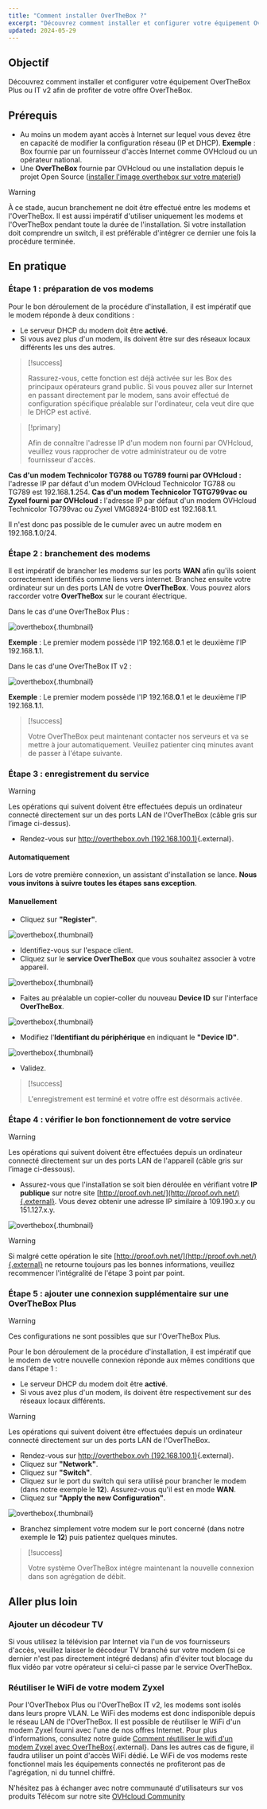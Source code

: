 ```yaml
---
title: "Comment installer OverTheBox ?"
excerpt: "Découvrez comment installer et configurer votre équipement OverTheBox"
updated: 2024-05-29
---
```


## Objectif

Découvrez comment installer et configurer votre équipement OverTheBox Plus ou IT v2 afin de profiter de votre offre OverTheBox.

## Prérequis

- Au moins un modem ayant accès à Internet sur lequel vous devez être en capacité de modifier la configuration réseau (IP et DHCP). **Exemple** : Box fournie par un fournisseur d'accès Internet comme OVHcloud ou un opérateur national.
- Une **OverTheBox** fournie par OVHcloud ou une installation depuis le projet Open Source ([installer l'image overthebox sur votre materiel](/pages/web_cloud/internet/overthebox/advanced_installer_limage_overthebox_sur_votre_materiel))

> [!warning]
>
> À ce stade, aucun branchement ne doit être effectué entre les modems et l'OverTheBox.
> Il est aussi impératif d'utiliser uniquement les modems et l'OverTheBox pendant toute la durée de l'installation.
> Si votre installation doit comprendre un switch, il est préférable d'intégrer ce dernier une fois la procédure terminée.
>

## En pratique

### Étape 1 : préparation de vos modems

Pour le bon déroulement de la procédure d'installation, il est impératif que le modem réponde à deux conditions :

- Le serveur DHCP du modem doit être **activé**.
- Si vous avez plus d'un modem, ils doivent être sur des réseaux locaux différents les uns des autres.

> [!success]
>
> Rassurez-vous, cette fonction est déjà activée sur les Box des principaux opérateurs grand public. Si vous pouvez aller sur Internet en passant directement par le modem, sans avoir effectué de configuration spécifique préalable sur l'ordinateur, cela veut dire que le DHCP est activé.
>

> [!primary]
>
> Afin de connaître l'adresse IP d'un modem non fourni par OVHcloud, veuillez vous rapprocher de votre administrateur ou de votre fournisseur d'accès.
>

**Cas d'un modem Technicolor TG788 ou TG789 fourni par OVHcloud :** l'adresse IP par défaut d'un modem OVHcloud Technicolor TG788 ou TG789 est 192.168.**1**.254.
**Cas d'un modem Technicolor TGTG799vac ou Zyxel fourni par OVHcloud :** l'adresse IP par défaut d'un modem OVHcloud Technicolor TG799vac ou Zyxel VMG8924-B10D est 192.168.**1**.1.

Il n'est donc pas possible de le cumuler avec un autre modem en 192.168.**1**.0/24.

### Étape 2 : branchement des modems

Il est impératif de brancher les modems sur les ports **WAN** afin qu'ils soient correctement identifiés comme liens vers internet. Branchez ensuite votre ordinateur sur un des ports LAN de votre **OverTheBox**. Vous pouvez alors raccorder votre **OverTheBox** sur le courant électrique.

Dans le cas d'une OverTheBox Plus :

![overthebox](images/installationV2-step2_OTBPlus.jpg){.thumbnail}

**Exemple** : Le premier modem possède l'IP 192.168.**0**.1 et le deuxième l'IP 192.168.**1**.1.

Dans le cas d'une OverTheBox IT v2 :

![overthebox](images/installationV2-step2_OTBITv2_edit.jpg){.thumbnail}

**Exemple** : Le premier modem possède l'IP 192.168.**0**.1 et le deuxième l'IP 192.168.**1**.1.

> [!success]
>
> Votre OverTheBox peut maintenant contacter nos serveurs et va se mettre à jour automatiquement. Veuillez patienter cinq minutes avant de passer à l'étape suivante.
>

### Étape 3 : enregistrement du service

> [!warning]
>
> Les opérations qui suivent doivent être effectuées depuis un ordinateur connecté directement sur un des ports LAN de l'OverTheBox (câble gris sur l’image ci-dessus).
>

- Rendez-vous sur [http://overthebox.ovh (192.168.100.1)](http://overthebox.ovh){.external}.

#### Automatiquement

Lors de votre première connexion, un assistant d'installation se lance. **Nous vous invitons à suivre toutes les étapes sans exception**.

#### Manuellement

- Cliquez sur **"Register"**.

![overthebox](images/installationV2-step3-1.png){.thumbnail}

- Identifiez-vous sur l'espace client.
- Cliquez sur le **service OverTheBox** que vous souhaitez associer à votre appareil.

![overthebox](images/installationV2-step3-2.png){.thumbnail}

- Faites au préalable un copier-coller du nouveau **Device ID** sur l'interface **OverTheBox**.

![overthebox](images/installationV2-step3-3.png){.thumbnail}

- Modifiez l'**Identifiant du périphérique** en indiquant le **"Device ID"**.

![overthebox](images/installationV2-step3-4.png){.thumbnail}

- Validez.

> [!success]
>
> L'enregistrement est terminé et votre offre est désormais activée.
>

### Étape 4 : vérifier le bon fonctionnement de votre service

> [!warning]
>
> Les opérations qui suivent doivent être effectuées depuis un ordinateur connecté directement sur un des ports LAN de l'appareil (câble gris sur l’image ci-dessous).
>

- Assurez-vous que l'installation se soit bien déroulée en vérifiant votre **IP publique** sur notre site [http://proof.ovh.net/](http://proof.ovh.net/){.external}. Vous devez obtenir une adresse IP similaire à 109.190.x.y ou 151.127.x.y.

![overthebox](images/installationV2-step4-1.png){.thumbnail}

> [!warning]
>
> Si malgré cette opération le site [http://proof.ovh.net/](http://proof.ovh.net/){.external} ne retourne toujours pas les bonnes informations, veuillez recommencer l'intégralité de l'étape 3 point par point.
>

### Étape 5 : ajouter une connexion supplémentaire sur une OverTheBox Plus <a name="ajout-connexion"></a>

> [!warning]
>
> Ces configurations ne sont possibles que sur l'OverTheBox Plus.
>

Pour le bon déroulement de la procédure d'installation, il est impératif que le modem de votre nouvelle connexion réponde aux mêmes conditions que dans l'étape 1 :

- Le serveur DHCP du modem doit être **activé**.
- Si vous avez plus d'un modem, ils doivent être respectivement sur des réseaux locaux différents.

> [!warning]
>
> Les opérations qui suivent doivent être effectuées depuis un ordinateur connecté directement sur un des ports LAN de l'OverTheBox.
>

- Rendez-vous sur [http://overthebox.ovh (192.168.100.1)](http://overthebox.ovh){.external}.
- Cliquez sur **"Network"**.
- Cliquez sur **"Switch"**.
- Cliquez sur le port du switch qui sera utilisé pour brancher le modem (dans notre exemple le **12**). Assurez-vous qu'il est en mode **WAN**.
- Cliquez sur **"Apply the new Configuration"**.

![overthebox](images/installationV2-step5.png){.thumbnail}

- Branchez simplement votre modem sur le port concerné (dans notre exemple le **12**) puis patientez quelques minutes.

> [!success]
>
> Votre système OverTheBox intégre maintenant la nouvelle connexion dans son agrégation de débit.
>

## Aller plus loin

### Ajouter un décodeur TV

Si vous utilisez la télévision par Internet via l'un de vos fournisseurs d'accès, veuillez laisser le décodeur TV branché sur votre modem (si ce dernier n'est pas directement intégré dedans) afin d'éviter tout blocage du flux vidéo par votre opérateur si celui-ci passe par le service OverTheBox.

### Réutiliser le WiFi de votre modem Zyxel

Pour l'OverThebox Plus ou l'OverTheBox IT v2, les modems sont isolés dans leurs propre VLAN. Le WiFi des modems est donc indisponible depuis le réseau LAN de l'OverTheBox. Il est possible de réutiliser le WiFi d'un modem Zyxel fourni avec l'une de nos offres Internet. Pour plus d'informations, consultez notre guide [Comment réutiliser le wifi d'un modem Zyxel avec OverTheBox](/pages/web_cloud/internet/internet_access/comment_reutiliser_wifi_zyxel_otb){.external}.
Dans les autres cas de figure, il faudra utiliser un point d'accès WiFi dédié. Le WiFi de vos modems reste fonctionnel mais les équipements connectés ne profiteront pas de l'agrégation, ni du tunnel chiffré.

N'hésitez pas à échanger avec notre communauté d'utilisateurs sur vos produits Télécom sur notre site [OVHcloud Community](https://community.ovh.com/c/telecom)
